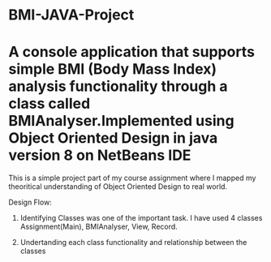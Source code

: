 # BMI-JAVA-Project
# A console application that supports simple BMI (Body Mass Index) analysis functionality through a class called BMIAnalyser.Implemented using Object Oriented Design in java version 8 on NetBeans IDE

This is a simple project part of my course assignment where I mapped my theoritical understanding of Object Oriented Design to real world. 

Design Flow:
1. Identifying Classes was one of the important task.
I have used 4 classes Assignment(Main), BMIAnalyser, View, Record.

2. Undertanding each class functionality and relationship between the classes

